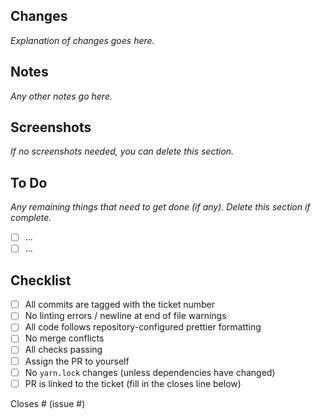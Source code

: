 ## Changes

_Explanation of changes goes here._

## Notes

_Any other notes go here._

## Screenshots

_If no screenshots needed, you can delete this section._

## To Do

_Any remaining things that need to get done (if any). Delete this section if complete._

- [ ] ...
- [ ] ...

## Checklist

- [ ] All commits are tagged with the ticket number
- [ ] No linting errors / newline at end of file warnings
- [ ] All code follows repository-configured prettier formatting
- [ ] No merge conflicts
- [ ] All checks passing
- [ ] Assign the PR to yourself
- [ ] No `yarn.lock` changes (unless dependencies have changed)
- [ ] PR is linked to the ticket (fill in the closes line below)

Closes # (issue #)
